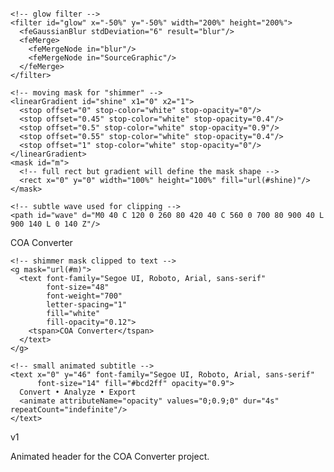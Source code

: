 <!-- Save as assets/animated-title.svg -->
<svg xmlns="http://www.w3.org/2000/svg" viewBox="0 0 900 140" width="900" height="140" role="img" aria-labelledby="title">
  <title id="title">COA Converter - Animated Title</title>

  <!-- background -->
  <defs>
    <linearGradient id="g1" x1="0" x2="1">
      <stop offset="0" stop-color="#00d4ff"/>
      <stop offset="0.5" stop-color="#6a00ff"/>
      <stop offset="1" stop-color="#ff6a88"/>
    </linearGradient>

    <!-- glow filter -->
    <filter id="glow" x="-50%" y="-50%" width="200%" height="200%">
      <feGaussianBlur stdDeviation="6" result="blur"/>
      <feMerge>
        <feMergeNode in="blur"/>
        <feMergeNode in="SourceGraphic"/>
      </feMerge>
    </filter>

    <!-- moving mask for "shimmer" -->
    <linearGradient id="shine" x1="0" x2="1">
      <stop offset="0" stop-color="white" stop-opacity="0"/>
      <stop offset="0.45" stop-color="white" stop-opacity="0.4"/>
      <stop offset="0.5" stop-color="white" stop-opacity="0.9"/>
      <stop offset="0.55" stop-color="white" stop-opacity="0.4"/>
      <stop offset="1" stop-color="white" stop-opacity="0"/>
    </linearGradient>
    <mask id="m">
      <!-- full rect but gradient will define the mask shape -->
      <rect x="0" y="0" width="100%" height="100%" fill="url(#shine)"/>
    </mask>

    <!-- subtle wave used for clipping -->
    <path id="wave" d="M0 40 C 120 0 260 80 420 40 C 560 0 700 80 900 40 L 900 140 L 0 140 Z"/>
  </defs>

  <!-- background panel -->
  <rect x="0" y="0" width="900" height="140" rx="12" fill="#0b0f1a"/>

  <!-- animated gradient title text -->
  <g transform="translate(40,88)">
    <text font-family="Segoe UI, Roboto, Arial, sans-serif"
          font-size="48"
          font-weight="700"
          letter-spacing="1"
          filter="url(#glow)"
          fill="url(#g1)">
      <tspan id="t1">COA Converter</tspan>
    </text>

    <!-- shimmer mask clipped to text -->
    <g mask="url(#m)">
      <text font-family="Segoe UI, Roboto, Arial, sans-serif"
            font-size="48"
            font-weight="700"
            letter-spacing="1"
            fill="white"
            fill-opacity="0.12">
        <tspan>COA Converter</tspan>
      </text>
    </g>

    <!-- small animated subtitle -->
    <text x="0" y="46" font-family="Segoe UI, Roboto, Arial, sans-serif"
          font-size="14" fill="#bcd2ff" opacity="0.9">
      Convert • Analyze • Export
      <animate attributeName="opacity" values="0;0.9;0" dur="4s" repeatCount="indefinite"/>
    </text>
  </g>

  <!-- sliding shimmer animation: animate the gradient's x offset via a rect that moves -->
  <rect x="-300" y="0" width="300" height="140" fill="url(#shine)" opacity="0.6">
    <animate attributeName="x" from="-300" to="1200" dur="2.6s" repeatCount="indefinite"/>
  </rect>

  <!-- decorative wave that slowly moves -->
  <g opacity="0.18" transform="translate(0,0)">
    <use href="#wave" fill="#ffffff"/>
    <animateTransform attributeName="transform"
                      type="translate"
                      values="0,0; -30,0; 0,0"
                      dur="6s" repeatCount="indefinite"/>
  </g>

  <!-- small pulsing badge on right -->
  <g transform="translate(760,20)">
    <circle r="20" fill="#00d4ff"/>
    <circle r="20" fill="#00d4ff" opacity="0.6">
      <animate attributeName="r" values="18;28;18" dur="1.6s" repeatCount="indefinite"/>
      <animate attributeName="opacity" values="1;0.2;1" dur="1.6s" repeatCount="indefinite"/>
    </circle>
    <text x="-9" y="7" font-family="Segoe UI, Roboto, Arial, sans-serif" font-size="14" fill="#041028">v1</text>
  </g>

  <!-- accessibility: invisible live text (optional) -->
  <desc>Animated header for the COA Converter project.</desc>
</svg>
